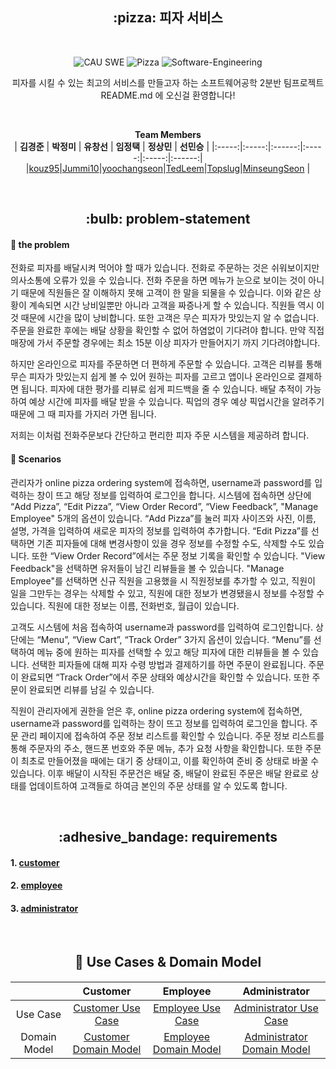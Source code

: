  <h2 align="center"> :pizza: 피자 서비스  </h2>     
 </br>
<div align="center">

![CAU SWE](https://img.shields.io/badge/CAU--blue) ![Pizza](https://img.shields.io/badge/Pizza--red) ![Software-Engineering](https://img.shields.io/badge/SoftwareEngineering--yellow) 

   피자를 시킬 수 있는 최고의 서비스를 만들고자 하는 소프트웨어공학 2분반 팀프로젝트 README.md 에 오신걸 환영합니다! 
   
  <br>
  
 **Team Members**  
| **김경준** | **박정미** |  **유창선** | **임정택** | **정상민** |  **선민승** |
|:-----:|:-----:|:------:|:-----:|:-----:|:------:|
 |[kouz95](https://github.com/kouz95)|[Jummi10](https://github.com/Jummi10)|[yoochangseon](yoochangseon/https://github.com/yoochangseon)|[TedLeem](https://github.com/TedLeem)|[Topslug](https://github.com/Topslug)|[MinseungSeon](https://github.com/minseungseon) |
</div>  


</br>

 <h2 align="center">  :bulb: problem-statement  </h2>   


#### :mag_right: the problem
전화로 피자를 배달시켜 먹어야 할 때가 있습니다. 전화로 주문하는 것은 쉬워보이지만 의사소통에 오류가 있을 수 있습니다. 전화 주문을 하면 메뉴가 눈으로 보이는 것이 아니기 때문에 직원들은 잘 이해하지 못해 고객이 한 말을 되물을 수 있습니다. 이와 같은 상황이 계속되면 시간 낭비일뿐만 아니라 고객을 짜증나게 할 수 있습니다. 직원들 역시 이것 때문에 시간을 많이 낭비합니다. 또한 고객은 무슨 피자가 맛있는지 알 수 없습니다. 주문을 완료한 후에는 배달 상황을 확인할 수 없어 하염없이 기다려야 합니다. 만약 직접 매장에 가서 주문할 경우에는 최소 15분 이상 피자가 만들어지기 까지 기다려야합니다.

하지만 온라인으로 피자를 주문하면 더 편하게 주문할 수 있습니다. 고객은 리뷰를 통해 무슨 피자가 맛있는지 쉽게 볼 수 있어 원하는 피자를 고르고 앱이나 온라인으로 결제하면 됩니다. 피자에 대한 평가를 리뷰로 쉽게 피드백을 줄 수 있습니다. 배달 추적이 가능하여 예상 시간에 피자를 배달 받을 수 있습니다. 픽업의 경우 예상 픽업시간을 알려주기 때문에 그 때 피자를 가지러 가면 됩니다.

저희는 이처럼 전화주문보다 간단하고 편리한 피자 주문 시스템을 제공하려 합니다.


#### :email: Scenarios

관리자가 online pizza ordering system에 접속하면, username과 password를 입력하는 창이 뜨고 해당 정보를 입력하여 로그인을 합니다. 시스템에 접속하면 상단에 “Add Pizza”, “Edit Pizza”, “View Order Record”, “View Feedback”, "Manage Employee" 5개의 옵션이 있습니다. “Add Pizza”를 눌러 피자 사이즈와 사진, 이름, 설명, 가격을 입력하여 새로운 피자의 정보를 입력하여 추가합니다. “Edit Pizza”를 선택하면 기존 피자들에 대해 변경사항이 있을 경우 정보를 수정할 수도, 삭제할 수도 있습니다. 또한 “View Order Record”에서는 주문 정보 기록을 확인할 수 있습니다. "View Feedback"을 선택하면 유저들이 남긴 리뷰들을 볼 수 있습니다. "Manage Employee"를 선택하면 신규 직원을 고용했을 시 직원정보를 추가할 수 있고, 직원이 일을 그만두는 경우는 삭제할 수 있고, 직원에 대한 정보가 변경됐을시 정보를 수정할 수 있습니다. 직원에 대한 정보는 이름, 전화번호, 월급이 있습니다.

고객도 시스템에 처음 접속하여 username과 password를 입력하여 로그인합니다. 상단에는 “Menu”, “View Cart”, “Track Order” 3가지 옵션이 있습니다. “Menu”를 선택하여 메뉴 중에 원하는 피자를 선택할 수 있고 해당 피자에 대한 리뷰들을 볼 수 있습니다. 선택한 피자들에 대해 피자 수령 방법과 결제하기를 하면 주문이 완료됩니다. 주문이 완료되면 “Track Order”에서 주문 상태와 예상시간을 확인할 수 있습니다. 또한 주문이 완료되면 리뷰를 남길 수 있습니다.

직원이 관리자에게 권한을 얻은 후, online pizza ordering system에 접속하면, username과 password를 입력하는 창이 뜨고 정보를 입력하여 로그인을 합니다. 주문 관리 페이지에 접속하여 주문 정보 리스트를 확인할 수 있습니다. 주문 정보 리스트를 통해 주문자의 주소, 핸드폰 번호와 주문 메뉴, 추가 요청 사항을 확인합니다. 또한 주문이 최초로 만들어졌을 때에는 대기 중 상태이고, 이를 확인하여 준비 중 상태로 바꿀 수 있습니다. 이후 배달이 시작된 주문건은 배달 중, 배달이 완료된 주문은 배달 완료로 상태를 업데이트하여 고객들로 하여금 본인의 주문 상태를 알 수 있도록 합니다.


</br>

 <h2 align="center">  :adhesive_bandage: requirements  </h2>   
 
  #### 1. [customer](Customer.md)
  #### 2. [employee](Employee.md)
  #### 3. [administrator](Administrator.md)



</br>

 <h2 align="center">  👱 Use Cases & Domain Model  </h2>   

 <h4 align="center"> 
 
| |Customer|Employee|Administrator|
|:--:|:--:|:--:|:--:|
|Use Case|[Customer Use Case]()|[Employee Use Case]()|[Administrator Use Case]()|
|Domain Model|[Customer Domain Model]()|[Employee Domain Model]()|[Administrator Domain Model]()|

 </h4> 

